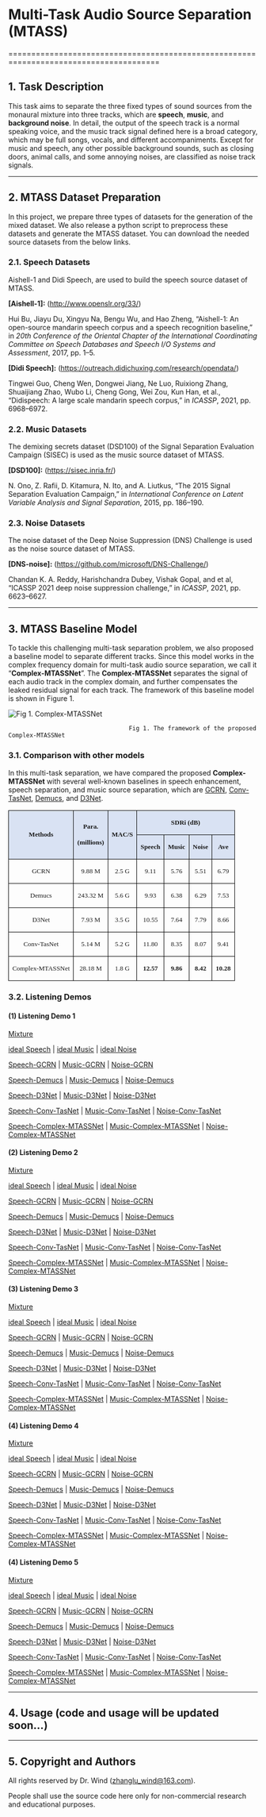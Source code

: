 # Multi-Task Audio Source Separation (MTASS)

=======================================================================================

## 1. Task Description

This task aims to separate the three fixed types of sound sources from the monaural mixture into three tracks, which are **speech**, **music**, and **background noise**. In detail, the output of the speech track is a normal speaking voice, and the music track signal defined here is a broad category, which may be full songs, vocals, and different accompaniments. Except for music and speech, any other possible background sounds, such as closing doors, animal calls, and some annoying noises, are classified as noise track signals.

------------------------------------------------------------------------------------

## 2. MTASS Dataset Preparation

In this project, we prepare three types of datasets for the generation of the mixed dataset. We also release a python script to preprocess these datasets and generate the MTASS dataset. You can download the needed source datasets from the below links.

### 2.1. Speech Datasets
Aishell-1 and Didi Speech, are used to build the speech source dataset of MTASS.

**[Aishell-1]:** (http://www.openslr.org/33/)

Hui Bu, Jiayu Du, Xingyu Na, Bengu Wu, and Hao Zheng, “Aishell-1: An open-source mandarin speech corpus and a speech recognition baseline,” in *20th Conference of the Oriental Chapter of the International Coordinating Committee on Speech Databases and Speech I/O Systems and Assessment*, 2017, pp. 1–5.

**[Didi Speech]:** (https://outreach.didichuxing.com/research/opendata/)

Tingwei Guo, Cheng Wen, Dongwei Jiang, Ne Luo, Ruixiong Zhang, Shuaijiang Zhao, Wubo Li, Cheng Gong, Wei Zou, Kun Han, et al., “Didispeech: A large scale mandarin speech corpus,” in *ICASSP*, 2021, pp. 6968–6972.

### 2.2. Music Datasets
The demixing secrets dataset (DSD100) of the Signal Separation Evaluation Campaign (SISEC) is used as the music source dataset of MTASS.

**[DSD100]:** (https://sisec.inria.fr/)

N. Ono, Z. Rafii, D. Kitamura, N. Ito, and A. Liutkus, “The 2015 Signal Separation Evaluation Campaign,” in *International Conference on Latent Variable Analysis and Signal Separation*, 2015, pp. 186–190.

### 2.3. Noise Datasets
The noise dataset of the Deep Noise Suppression (DNS) Challenge is used as the noise source dataset of MTASS.

**[DNS-noise]:** (https://github.com/microsoft/DNS-Challenge/)

Chandan K. A. Reddy, Harishchandra Dubey, Vishak Gopal, and et al, “ICASSP 2021 deep noise suppression challenge,” in *ICASSP*, 2021, pp. 6623–6627.

----------------------------------------------------------------------------------------------

## 3. MTASS Baseline Model

To tackle this challenging multi-task separation problem, we also proposed a baseline model to separate different tracks. Since this model works in the complex frequency domain for multi-task audio source separation, we call it “**Complex-MTASSNet**”. The **Complex-MTASSNet** separates the signal of each audio track in the complex domain, and further compensates the leaked residual signal for each track. The framework of this baseline model is shown in Figure 1.


![Fig 1. Complex-MTASSNet](https://github.com/Windstudent/Complex-MTASSNet/blob/main/Fig1.png)

                                      Fig 1. The framework of the proposed Complex-MTASSNet



### 3.1. Comparison with other models
In this multi-task separation, we have compared the proposed **Complex-MTASSNet** with several well-known baselines in speech enhancement, speech separation, and music source separation, which are [GCRN](https://github.com/JupiterEthan/GCRN-complex), [Conv-TasNet](https://github.com/naplab/Conv-TasNet), [Demucs](https://github.com/facebookresearch/demucs), and [D3Net](https://github.com/sony/ai-research-code/tree/master/d3net).


<table class="MsoTableGrid" border="1" cellspacing="0" cellpadding="0" style="border-collapse:collapse;border:none;mso-border-alt:solid windowtext .5pt;
 mso-yfti-tbllook:1184;mso-padding-alt:0cm 5.4pt 0cm 5.4pt">
 <tbody><tr style="mso-yfti-irow:0;mso-yfti-firstrow:yes">
  <td rowspan="2" style="border:solid windowtext 1.0pt;mso-border-alt:solid windowtext .5pt;
  background:#D9E2F3;mso-background-themecolor:accent1;mso-background-themetint:
  51;padding:0cm 5.4pt 0cm 5.4pt">
  <p class="MsoNormal" align="center" style="text-align:center"><b style="mso-bidi-font-weight:normal"><span lang="EN-US" style="font-size:10.0pt;
  font-family:&quot;Times New Roman&quot;,serif;mso-font-kerning:0pt">Methods</span></b><b style="mso-bidi-font-weight:normal"><span lang="EN-US" style="font-size:10.0pt;
  font-family:&quot;Times New Roman&quot;,serif;mso-font-kerning:0pt;mso-fareast-language:
  EN-US"><o:p></o:p></span></b></p>
  </td>
  <td rowspan="2" style="border:solid windowtext 1.0pt;border-left:none;
  mso-border-left-alt:solid windowtext .5pt;mso-border-alt:solid windowtext .5pt;
  background:#D9E2F3;mso-background-themecolor:accent1;mso-background-themetint:
  51;padding:0cm 5.4pt 0cm 5.4pt">
  <p class="MsoNormal" align="center" style="text-align:center"><b style="mso-bidi-font-weight:normal"><span lang="EN-US" style="font-size:10.0pt;
  font-family:&quot;Times New Roman&quot;,serif;mso-font-kerning:0pt">Para.<o:p></o:p></span></b></p>
  <p class="MsoNormal"><b style="mso-bidi-font-weight:normal"><span lang="EN-US" style="font-size:10.0pt;font-family:&quot;Times New Roman&quot;,serif;mso-font-kerning:
  0pt">(millions)</span></b><span lang="EN-US" style="font-size:10.0pt;
  font-family:&quot;Times New Roman&quot;,serif;mso-font-kerning:0pt"><o:p></o:p></span></p>
  </td>
  <td rowspan="2" style="border:solid windowtext 1.0pt;border-left:none;
  mso-border-left-alt:solid windowtext .5pt;mso-border-alt:solid windowtext .5pt;
  background:#D9E2F3;mso-background-themecolor:accent1;mso-background-themetint:
  51;padding:0cm 5.4pt 0cm 5.4pt">
  <p class="MsoNormal" align="center" style="text-align:center"><b style="mso-bidi-font-weight:normal"><span lang="EN-US" style="font-size:10.0pt;
  font-family:&quot;Times New Roman&quot;,serif;mso-font-kerning:0pt">MAC/S<o:p></o:p></span></b></p>
  </td>
  <td colspan="4" valign="top" style="border:solid windowtext 1.0pt;border-left:
  none;mso-border-left-alt:solid windowtext .5pt;mso-border-alt:solid windowtext .5pt;
  background:#D9E2F3;mso-background-themecolor:accent1;mso-background-themetint:
  51;padding:0cm 5.4pt 0cm 5.4pt">
  <p class="MsoNormal" align="center" style="text-align:center"><span class="SpellE"><b style="mso-bidi-font-weight:normal"><span lang="EN-US" style="font-size:10.0pt;
  font-family:&quot;Times New Roman&quot;,serif;mso-font-kerning:0pt">SDRi</span></b></span><b style="mso-bidi-font-weight:normal"><span lang="EN-US" style="font-size:10.0pt;
  font-family:&quot;Times New Roman&quot;,serif;mso-font-kerning:0pt"> (dB)<o:p></o:p></span></b></p>
  </td>
 </tr>
 <tr style="mso-yfti-irow:1">
  <td valign="top" style="border-top:none;border-left:none;border-bottom:solid windowtext 1.0pt;
  border-right:solid windowtext 1.0pt;mso-border-top-alt:solid windowtext .5pt;
  mso-border-left-alt:solid windowtext .5pt;mso-border-alt:solid windowtext .5pt;
  background:#D9E2F3;mso-background-themecolor:accent1;mso-background-themetint:
  51;padding:0cm 5.4pt 0cm 5.4pt">
  <p class="MsoNormal" align="center" style="text-align:center"><b style="mso-bidi-font-weight:normal"><span lang="EN-US" style="font-size:10.0pt;
  font-family:&quot;Times New Roman&quot;,serif;mso-font-kerning:0pt">Speech<o:p></o:p></span></b></p>
  </td>
  <td valign="top" style="border-top:none;border-left:none;border-bottom:solid windowtext 1.0pt;
  border-right:solid windowtext 1.0pt;mso-border-top-alt:solid windowtext .5pt;
  mso-border-left-alt:solid windowtext .5pt;mso-border-alt:solid windowtext .5pt;
  background:#D9E2F3;mso-background-themecolor:accent1;mso-background-themetint:
  51;padding:0cm 5.4pt 0cm 5.4pt">
  <p class="MsoNormal" align="center" style="text-align:center"><b style="mso-bidi-font-weight:normal"><span lang="EN-US" style="font-size:10.0pt;
  font-family:&quot;Times New Roman&quot;,serif;mso-font-kerning:0pt">Music<o:p></o:p></span></b></p>
  </td>
  <td valign="top" style="border-top:none;border-left:none;border-bottom:solid windowtext 1.0pt;
  border-right:solid windowtext 1.0pt;mso-border-top-alt:solid windowtext .5pt;
  mso-border-left-alt:solid windowtext .5pt;mso-border-alt:solid windowtext .5pt;
  background:#D9E2F3;mso-background-themecolor:accent1;mso-background-themetint:
  51;padding:0cm 5.4pt 0cm 5.4pt">
  <p class="MsoNormal" align="center" style="text-align:center"><b style="mso-bidi-font-weight:normal"><span lang="EN-US" style="font-size:10.0pt;
  font-family:&quot;Times New Roman&quot;,serif;mso-font-kerning:0pt">Noise<o:p></o:p></span></b></p>
  </td>
  <td valign="top" style="border-top:none;border-left:none;border-bottom:solid windowtext 1.0pt;
  border-right:solid windowtext 1.0pt;mso-border-top-alt:solid windowtext .5pt;
  mso-border-left-alt:solid windowtext .5pt;mso-border-alt:solid windowtext .5pt;
  background:#D9E2F3;mso-background-themecolor:accent1;mso-background-themetint:
  51;padding:0cm 5.4pt 0cm 5.4pt">
  <p class="MsoNormal" align="center" style="text-align:center"><b style="mso-bidi-font-weight:normal"><span lang="EN-US" style="font-size:10.0pt;
  font-family:&quot;Times New Roman&quot;,serif;mso-font-kerning:0pt">Ave<o:p></o:p></span></b></p>
  </td>
 </tr>
 <tr style="mso-yfti-irow:2">
  <td valign="top" style="border:solid windowtext 1.0pt;border-top:none;
  mso-border-top-alt:solid windowtext .5pt;mso-border-alt:solid windowtext .5pt;
  padding:0cm 5.4pt 0cm 5.4pt">
  <p class="MsoNormal" align="center" style="text-align:center"><span lang="EN-US" style="font-size:10.0pt;font-family:&quot;Times New Roman&quot;,serif;mso-font-kerning:
  0pt">GCRN<o:p></o:p></span></p>
  </td>
  <td valign="top" style="border-top:none;border-left:none;border-bottom:solid windowtext 1.0pt;
  border-right:solid windowtext 1.0pt;mso-border-top-alt:solid windowtext .5pt;
  mso-border-left-alt:solid windowtext .5pt;mso-border-alt:solid windowtext .5pt;
  padding:0cm 5.4pt 0cm 5.4pt">
  <p class="MsoNormal" align="center" style="text-align:center"><span lang="EN-US" style="font-size:10.0pt;font-family:&quot;Times New Roman&quot;,serif;mso-font-kerning:
  0pt">9.88 M<o:p></o:p></span></p>
  </td>
  <td valign="top" style="border-top:none;border-left:none;border-bottom:solid windowtext 1.0pt;
  border-right:solid windowtext 1.0pt;mso-border-top-alt:solid windowtext .5pt;
  mso-border-left-alt:solid windowtext .5pt;mso-border-alt:solid windowtext .5pt;
  padding:0cm 5.4pt 0cm 5.4pt">
  <p class="MsoNormal" align="center" style="text-align:center"><span lang="EN-US" style="font-size:10.0pt;font-family:&quot;Times New Roman&quot;,serif;mso-font-kerning:
  0pt">2.5 G<o:p></o:p></span></p>
  </td>
  <td valign="top" style="border-top:none;border-left:none;border-bottom:solid windowtext 1.0pt;
  border-right:solid windowtext 1.0pt;mso-border-top-alt:solid windowtext .5pt;
  mso-border-left-alt:solid windowtext .5pt;mso-border-alt:solid windowtext .5pt;
  padding:0cm 5.4pt 0cm 5.4pt">
  <p class="MsoNormal" align="center" style="text-align:center"><span lang="EN-US" style="font-size:10.0pt;font-family:&quot;Times New Roman&quot;,serif;mso-font-kerning:
  0pt">9.11<o:p></o:p></span></p>
  </td>
  <td valign="top" style="border-top:none;border-left:none;border-bottom:solid windowtext 1.0pt;
  border-right:solid windowtext 1.0pt;mso-border-top-alt:solid windowtext .5pt;
  mso-border-left-alt:solid windowtext .5pt;mso-border-alt:solid windowtext .5pt;
  padding:0cm 5.4pt 0cm 5.4pt">
  <p class="MsoNormal" align="center" style="text-align:center"><span lang="EN-US" style="font-size:10.0pt;font-family:&quot;Times New Roman&quot;,serif;mso-font-kerning:
  0pt">5.76<o:p></o:p></span></p>
  </td>
  <td valign="top" style="border-top:none;border-left:none;border-bottom:solid windowtext 1.0pt;
  border-right:solid windowtext 1.0pt;mso-border-top-alt:solid windowtext .5pt;
  mso-border-left-alt:solid windowtext .5pt;mso-border-alt:solid windowtext .5pt;
  padding:0cm 5.4pt 0cm 5.4pt">
  <p class="MsoNormal" align="center" style="text-align:center"><span lang="EN-US" style="font-size:10.0pt;font-family:&quot;Times New Roman&quot;,serif;mso-font-kerning:
  0pt">5.51<o:p></o:p></span></p>
  </td>
  <td valign="top" style="border-top:none;border-left:none;border-bottom:solid windowtext 1.0pt;
  border-right:solid windowtext 1.0pt;mso-border-top-alt:solid windowtext .5pt;
  mso-border-left-alt:solid windowtext .5pt;mso-border-alt:solid windowtext .5pt;
  padding:0cm 5.4pt 0cm 5.4pt">
  <p class="MsoNormal" align="center" style="text-align:center"><span lang="EN-US" style="font-size:10.0pt;font-family:&quot;Times New Roman&quot;,serif;mso-font-kerning:
  0pt">6.79<o:p></o:p></span></p>
  </td>
 </tr>
 <tr style="mso-yfti-irow:3">
  <td valign="top" style="border:solid windowtext 1.0pt;border-top:none;
  mso-border-top-alt:solid windowtext .5pt;mso-border-alt:solid windowtext .5pt;
  padding:0cm 5.4pt 0cm 5.4pt">
  <p class="MsoNormal" align="center" style="text-align:center"><span class="SpellE"><span lang="EN-US" style="font-size:10.0pt;font-family:&quot;Times New Roman&quot;,serif;
  mso-font-kerning:0pt">Demucs</span></span><span lang="EN-US" style="font-size:
  10.0pt;font-family:&quot;Times New Roman&quot;,serif;mso-font-kerning:0pt"><o:p></o:p></span></p>
  </td>
  <td valign="top" style="border-top:none;border-left:none;border-bottom:solid windowtext 1.0pt;
  border-right:solid windowtext 1.0pt;mso-border-top-alt:solid windowtext .5pt;
  mso-border-left-alt:solid windowtext .5pt;mso-border-alt:solid windowtext .5pt;
  padding:0cm 5.4pt 0cm 5.4pt">
  <p class="MsoNormal" align="center" style="text-align:center"><span lang="EN-US" style="font-size:10.0pt;font-family:&quot;Times New Roman&quot;,serif;mso-font-kerning:
  0pt">243.32 M<o:p></o:p></span></p>
  </td>
  <td valign="top" style="border-top:none;border-left:none;border-bottom:solid windowtext 1.0pt;
  border-right:solid windowtext 1.0pt;mso-border-top-alt:solid windowtext .5pt;
  mso-border-left-alt:solid windowtext .5pt;mso-border-alt:solid windowtext .5pt;
  padding:0cm 5.4pt 0cm 5.4pt">
  <p class="MsoNormal" align="center" style="text-align:center"><span lang="EN-US" style="font-size:10.0pt;font-family:&quot;Times New Roman&quot;,serif;mso-font-kerning:
  0pt">5.6 G<o:p></o:p></span></p>
  </td>
  <td valign="top" style="border-top:none;border-left:none;border-bottom:solid windowtext 1.0pt;
  border-right:solid windowtext 1.0pt;mso-border-top-alt:solid windowtext .5pt;
  mso-border-left-alt:solid windowtext .5pt;mso-border-alt:solid windowtext .5pt;
  padding:0cm 5.4pt 0cm 5.4pt">
  <p class="MsoNormal" align="center" style="text-align:center"><span lang="EN-US" style="font-size:10.0pt;font-family:&quot;Times New Roman&quot;,serif;mso-font-kerning:
  0pt">9.93<o:p></o:p></span></p>
  </td>
  <td valign="top" style="border-top:none;border-left:none;border-bottom:solid windowtext 1.0pt;
  border-right:solid windowtext 1.0pt;mso-border-top-alt:solid windowtext .5pt;
  mso-border-left-alt:solid windowtext .5pt;mso-border-alt:solid windowtext .5pt;
  padding:0cm 5.4pt 0cm 5.4pt">
  <p class="MsoNormal" align="center" style="text-align:center"><span lang="EN-US" style="font-size:10.0pt;font-family:&quot;Times New Roman&quot;,serif;mso-font-kerning:
  0pt">6.38<o:p></o:p></span></p>
  </td>
  <td valign="top" style="border-top:none;border-left:none;border-bottom:solid windowtext 1.0pt;
  border-right:solid windowtext 1.0pt;mso-border-top-alt:solid windowtext .5pt;
  mso-border-left-alt:solid windowtext .5pt;mso-border-alt:solid windowtext .5pt;
  padding:0cm 5.4pt 0cm 5.4pt">
  <p class="MsoNormal" align="center" style="text-align:center"><span lang="EN-US" style="font-size:10.0pt;font-family:&quot;Times New Roman&quot;,serif;mso-font-kerning:
  0pt">6.29<o:p></o:p></span></p>
  </td>
  <td valign="top" style="border-top:none;border-left:none;border-bottom:solid windowtext 1.0pt;
  border-right:solid windowtext 1.0pt;mso-border-top-alt:solid windowtext .5pt;
  mso-border-left-alt:solid windowtext .5pt;mso-border-alt:solid windowtext .5pt;
  padding:0cm 5.4pt 0cm 5.4pt">
  <p class="MsoNormal" align="center" style="text-align:center"><span lang="EN-US" style="font-size:10.0pt;font-family:&quot;Times New Roman&quot;,serif;mso-font-kerning:
  0pt">7.53<o:p></o:p></span></p>
  </td>
 </tr>
 <tr style="mso-yfti-irow:4">
  <td valign="top" style="border:solid windowtext 1.0pt;border-top:none;
  mso-border-top-alt:solid windowtext .5pt;mso-border-alt:solid windowtext .5pt;
  padding:0cm 5.4pt 0cm 5.4pt">
  <p class="MsoNormal" align="center" style="text-align:center"><span lang="EN-US" style="font-size:10.0pt;font-family:&quot;Times New Roman&quot;,serif;mso-font-kerning:
  0pt">D3Net<o:p></o:p></span></p>
  </td>
  <td valign="top" style="border-top:none;border-left:none;border-bottom:solid windowtext 1.0pt;
  border-right:solid windowtext 1.0pt;mso-border-top-alt:solid windowtext .5pt;
  mso-border-left-alt:solid windowtext .5pt;mso-border-alt:solid windowtext .5pt;
  padding:0cm 5.4pt 0cm 5.4pt">
  <p class="MsoNormal" align="center" style="text-align:center"><span lang="EN-US" style="font-size:10.0pt;font-family:&quot;Times New Roman&quot;,serif;mso-font-kerning:
  0pt">7.93 M<o:p></o:p></span></p>
  </td>
  <td valign="top" style="border-top:none;border-left:none;border-bottom:solid windowtext 1.0pt;
  border-right:solid windowtext 1.0pt;mso-border-top-alt:solid windowtext .5pt;
  mso-border-left-alt:solid windowtext .5pt;mso-border-alt:solid windowtext .5pt;
  padding:0cm 5.4pt 0cm 5.4pt">
  <p class="MsoNormal" align="center" style="text-align:center"><span lang="EN-US" style="font-size:10.0pt;font-family:&quot;Times New Roman&quot;,serif;mso-font-kerning:
  0pt">3.5 G<o:p></o:p></span></p>
  </td>
  <td valign="top" style="border-top:none;border-left:none;border-bottom:solid windowtext 1.0pt;
  border-right:solid windowtext 1.0pt;mso-border-top-alt:solid windowtext .5pt;
  mso-border-left-alt:solid windowtext .5pt;mso-border-alt:solid windowtext .5pt;
  padding:0cm 5.4pt 0cm 5.4pt">
  <p class="MsoNormal" align="center" style="text-align:center"><span lang="EN-US" style="font-size:10.0pt;font-family:&quot;Times New Roman&quot;,serif;mso-font-kerning:
  0pt">10.55<o:p></o:p></span></p>
  </td>
  <td valign="top" style="border-top:none;border-left:none;border-bottom:solid windowtext 1.0pt;
  border-right:solid windowtext 1.0pt;mso-border-top-alt:solid windowtext .5pt;
  mso-border-left-alt:solid windowtext .5pt;mso-border-alt:solid windowtext .5pt;
  padding:0cm 5.4pt 0cm 5.4pt">
  <p class="MsoNormal" align="center" style="text-align:center"><span lang="EN-US" style="font-size:10.0pt;font-family:&quot;Times New Roman&quot;,serif;mso-font-kerning:
  0pt">7.64<o:p></o:p></span></p>
  </td>
  <td valign="top" style="border-top:none;border-left:none;border-bottom:solid windowtext 1.0pt;
  border-right:solid windowtext 1.0pt;mso-border-top-alt:solid windowtext .5pt;
  mso-border-left-alt:solid windowtext .5pt;mso-border-alt:solid windowtext .5pt;
  padding:0cm 5.4pt 0cm 5.4pt">
  <p class="MsoNormal" align="center" style="text-align:center"><span lang="EN-US" style="font-size:10.0pt;font-family:&quot;Times New Roman&quot;,serif;mso-font-kerning:
  0pt">7.79<o:p></o:p></span></p>
  </td>
  <td valign="top" style="border-top:none;border-left:none;border-bottom:solid windowtext 1.0pt;
  border-right:solid windowtext 1.0pt;mso-border-top-alt:solid windowtext .5pt;
  mso-border-left-alt:solid windowtext .5pt;mso-border-alt:solid windowtext .5pt;
  padding:0cm 5.4pt 0cm 5.4pt">
  <p class="MsoNormal" align="center" style="text-align:center"><span lang="EN-US" style="font-size:10.0pt;font-family:&quot;Times New Roman&quot;,serif;mso-font-kerning:
  0pt">8.66<o:p></o:p></span></p>
  </td>
 </tr>
 <tr style="mso-yfti-irow:5">
  <td valign="top" style="border:solid windowtext 1.0pt;border-top:none;
  mso-border-top-alt:solid windowtext .5pt;mso-border-alt:solid windowtext .5pt;
  padding:0cm 5.4pt 0cm 5.4pt">
  <p class="MsoNormal" align="center" style="text-align:center"><span lang="EN-US" style="font-size:10.0pt;font-family:&quot;Times New Roman&quot;,serif;mso-font-kerning:
  0pt">Conv-<span class="SpellE">TasNet</span><o:p></o:p></span></p>
  </td>
  <td valign="top" style="border-top:none;border-left:none;border-bottom:solid windowtext 1.0pt;
  border-right:solid windowtext 1.0pt;mso-border-top-alt:solid windowtext .5pt;
  mso-border-left-alt:solid windowtext .5pt;mso-border-alt:solid windowtext .5pt;
  padding:0cm 5.4pt 0cm 5.4pt">
  <p class="MsoNormal" align="center" style="text-align:center"><span lang="EN-US" style="font-size:10.0pt;font-family:&quot;Times New Roman&quot;,serif;mso-font-kerning:
  0pt">5.14 M<o:p></o:p></span></p>
  </td>
  <td valign="top" style="border-top:none;border-left:none;border-bottom:solid windowtext 1.0pt;
  border-right:solid windowtext 1.0pt;mso-border-top-alt:solid windowtext .5pt;
  mso-border-left-alt:solid windowtext .5pt;mso-border-alt:solid windowtext .5pt;
  padding:0cm 5.4pt 0cm 5.4pt">
  <p class="MsoNormal" align="center" style="text-align:center"><span lang="EN-US" style="font-size:10.0pt;font-family:&quot;Times New Roman&quot;,serif;mso-font-kerning:
  0pt">5.2 G<o:p></o:p></span></p>
  </td>
  <td valign="top" style="border-top:none;border-left:none;border-bottom:solid windowtext 1.0pt;
  border-right:solid windowtext 1.0pt;mso-border-top-alt:solid windowtext .5pt;
  mso-border-left-alt:solid windowtext .5pt;mso-border-alt:solid windowtext .5pt;
  padding:0cm 5.4pt 0cm 5.4pt">
  <p class="MsoNormal" align="center" style="text-align:center"><span lang="EN-US" style="font-size:10.0pt;font-family:&quot;Times New Roman&quot;,serif;mso-font-kerning:
  0pt">11.80<o:p></o:p></span></p>
  </td>
  <td valign="top" style="border-top:none;border-left:none;border-bottom:solid windowtext 1.0pt;
  border-right:solid windowtext 1.0pt;mso-border-top-alt:solid windowtext .5pt;
  mso-border-left-alt:solid windowtext .5pt;mso-border-alt:solid windowtext .5pt;
  padding:0cm 5.4pt 0cm 5.4pt">
  <p class="MsoNormal" align="center" style="text-align:center"><span lang="EN-US" style="font-size:10.0pt;font-family:&quot;Times New Roman&quot;,serif;mso-font-kerning:
  0pt">8.35<o:p></o:p></span></p>
  </td>
  <td valign="top" style="border-top:none;border-left:none;border-bottom:solid windowtext 1.0pt;
  border-right:solid windowtext 1.0pt;mso-border-top-alt:solid windowtext .5pt;
  mso-border-left-alt:solid windowtext .5pt;mso-border-alt:solid windowtext .5pt;
  padding:0cm 5.4pt 0cm 5.4pt">
  <p class="MsoNormal" align="center" style="text-align:center"><span lang="EN-US" style="font-size:10.0pt;font-family:&quot;Times New Roman&quot;,serif;mso-font-kerning:
  0pt">8.07<o:p></o:p></span></p>
  </td>
  <td valign="top" style="border-top:none;border-left:none;border-bottom:solid windowtext 1.0pt;
  border-right:solid windowtext 1.0pt;mso-border-top-alt:solid windowtext .5pt;
  mso-border-left-alt:solid windowtext .5pt;mso-border-alt:solid windowtext .5pt;
  padding:0cm 5.4pt 0cm 5.4pt">
  <p class="MsoNormal" align="center" style="text-align:center"><span lang="EN-US" style="font-size:10.0pt;font-family:&quot;Times New Roman&quot;,serif;mso-font-kerning:
  0pt">9.41<o:p></o:p></span></p>
  </td>
 </tr>
 <tr style="mso-yfti-irow:6;mso-yfti-lastrow:yes">
  <td valign="top" style="border:solid windowtext 1.0pt;border-top:none;
  mso-border-top-alt:solid windowtext .5pt;mso-border-alt:solid windowtext .5pt;
  padding:0cm 5.4pt 0cm 5.4pt">
  <p class="MsoNormal" align="center" style="text-align:center"><span lang="EN-US" style="font-size:10.0pt;font-family:&quot;Times New Roman&quot;,serif;mso-font-kerning:
  0pt">Complex-<span class="SpellE">MTASSNet</span><o:p></o:p></span></p>
  </td>
  <td valign="top" style="border-top:none;border-left:none;border-bottom:solid windowtext 1.0pt;
  border-right:solid windowtext 1.0pt;mso-border-top-alt:solid windowtext .5pt;
  mso-border-left-alt:solid windowtext .5pt;mso-border-alt:solid windowtext .5pt;
  padding:0cm 5.4pt 0cm 5.4pt">
  <p class="MsoNormal" align="center" style="text-align:center"><span lang="EN-US" style="font-size:10.0pt;font-family:&quot;Times New Roman&quot;,serif;mso-font-kerning:
  0pt">28.18 M<o:p></o:p></span></p>
  </td>
  <td valign="top" style="border-top:none;border-left:none;border-bottom:solid windowtext 1.0pt;
  border-right:solid windowtext 1.0pt;mso-border-top-alt:solid windowtext .5pt;
  mso-border-left-alt:solid windowtext .5pt;mso-border-alt:solid windowtext .5pt;
  padding:0cm 5.4pt 0cm 5.4pt">
  <p class="MsoNormal" align="center" style="text-align:center"><span lang="EN-US" style="font-size:10.0pt;font-family:&quot;Times New Roman&quot;,serif;mso-font-kerning:
  0pt">1.8 G<o:p></o:p></span></p>
  </td>
  <td valign="top" style="border-top:none;border-left:none;border-bottom:solid windowtext 1.0pt;
  border-right:solid windowtext 1.0pt;mso-border-top-alt:solid windowtext .5pt;
  mso-border-left-alt:solid windowtext .5pt;mso-border-alt:solid windowtext .5pt;
  padding:0cm 5.4pt 0cm 5.4pt">
  <p class="MsoNormal" align="center" style="text-align:center"><b style="mso-bidi-font-weight:normal"><span lang="EN-US" style="font-size:10.0pt;
  font-family:&quot;Times New Roman&quot;,serif;mso-font-kerning:0pt">12.57<o:p></o:p></span></b></p>
  </td>
  <td valign="top" style="border-top:none;border-left:none;border-bottom:solid windowtext 1.0pt;
  border-right:solid windowtext 1.0pt;mso-border-top-alt:solid windowtext .5pt;
  mso-border-left-alt:solid windowtext .5pt;mso-border-alt:solid windowtext .5pt;
  padding:0cm 5.4pt 0cm 5.4pt">
  <p class="MsoNormal" align="center" style="text-align:center"><b style="mso-bidi-font-weight:normal"><span lang="EN-US" style="font-size:10.0pt;
  font-family:&quot;Times New Roman&quot;,serif;mso-font-kerning:0pt">9.86<o:p></o:p></span></b></p>
  </td>
  <td valign="top" style="border-top:none;border-left:none;border-bottom:solid windowtext 1.0pt;
  border-right:solid windowtext 1.0pt;mso-border-top-alt:solid windowtext .5pt;
  mso-border-left-alt:solid windowtext .5pt;mso-border-alt:solid windowtext .5pt;
  padding:0cm 5.4pt 0cm 5.4pt">
  <p class="MsoNormal" align="center" style="text-align:center"><b style="mso-bidi-font-weight:normal"><span lang="EN-US" style="font-size:10.0pt;
  font-family:&quot;Times New Roman&quot;,serif;mso-font-kerning:0pt">8.42<o:p></o:p></span></b></p>
  </td>
  <td valign="top" style="border-top:none;border-left:none;border-bottom:solid windowtext 1.0pt;
  border-right:solid windowtext 1.0pt;mso-border-top-alt:solid windowtext .5pt;
  mso-border-left-alt:solid windowtext .5pt;mso-border-alt:solid windowtext .5pt;
  padding:0cm 5.4pt 0cm 5.4pt">
  <p class="MsoNormal" align="center" style="text-align:center"><b style="mso-bidi-font-weight:normal"><span lang="EN-US" style="font-size:10.0pt;
  font-family:&quot;Times New Roman&quot;,serif;mso-font-kerning:0pt">10.28<o:p></o:p></span></b></p>
  </td>
 </tr>
</tbody></table>


### 3.2. Listening Demos

#### (1) Listening Demo 1
[Mixture](https://github.com/Windstudent/Complex-MTASSNet/blob/main/test_demos/demo1/mixture.wav)

[ideal Speech](https://github.com/Windstudent/Complex-MTASSNet/blob/main/test_demos/demo1/ideal_speech.wav)   |   [ideal Music](https://github.com/Windstudent/Complex-MTASSNet/blob/main/test_demos/demo1/ideal_music.wav)   |   [ideal Noise](https://github.com/Windstudent/Complex-MTASSNet/blob/main/test_demos/demo1/ideal_noise.wav)

[Speech-GCRN](https://github.com/Windstudent/Complex-MTASSNet/blob/main/test_demos/demo1/separated_speech_GCRN.wav)  |  [Music-GCRN](https://github.com/Windstudent/Complex-MTASSNet/blob/main/test_demos/demo1/separated_music_GCRN.wav)  |  [Noise-GCRN](https://github.com/Windstudent/Complex-MTASSNet/blob/main/test_demos/demo1/separated_noise_GCRN.wav)

[Speech-Demucs](https://github.com/Windstudent/Complex-MTASSNet/blob/main/test_demos/demo1/separated_speech_Demucs.wav)  |  [Music-Demucs](https://github.com/Windstudent/Complex-MTASSNet/blob/main/test_demos/demo1/separated_music_Demucs.wav)  |  [Noise-Demucs](https://github.com/Windstudent/Complex-MTASSNet/blob/main/test_demos/demo1/separated_noise_Demucs.wav)

[Speech-D3Net](https://github.com/Windstudent/Complex-MTASSNet/blob/main/test_demos/demo1/separated_speech_D3Net.wav)  |  [Music-D3Net](https://github.com/Windstudent/Complex-MTASSNet/blob/main/test_demos/demo1/separated_music_D3Net.wav)  |  [Noise-D3Net](https://github.com/Windstudent/Complex-MTASSNet/blob/main/test_demos/demo1/separated_noise_D3Net.wav)

[Speech-Conv-TasNet](https://github.com/Windstudent/Complex-MTASSNet/blob/main/test_demos/demo1/separated_speech_Conv_TasNet.wav)  |  [Music-Conv-TasNet](https://github.com/Windstudent/Complex-MTASSNet/blob/main/test_demos/demo1/separated_music_Conv_TasNet.wav)  |  [Noise-Conv-TasNet](https://github.com/Windstudent/Complex-MTASSNet/blob/main/test_demos/demo1/separated_noise_Conv_TasNet.wav)

[Speech-Complex-MTASSNet](https://github.com/Windstudent/Complex-MTASSNet/blob/main/test_demos/demo1/separated_speech_Complex_MTASSNet.wav)  |  [Music-Complex-MTASSNet](https://github.com/Windstudent/Complex-MTASSNet/blob/main/test_demos/demo1/separated_music_Complex_MTASSNet.wav)  |  [Noise-Complex-MTASSNet](https://github.com/Windstudent/Complex-MTASSNet/blob/main/test_demos/demo1/separated_noise_Complex_MTASSNet.wav)

#### (2) Listening Demo 2
[Mixture](https://github.com/Windstudent/Complex-MTASSNet/blob/main/test_demos/demo2/mixture.wav)

[ideal Speech](https://github.com/Windstudent/Complex-MTASSNet/blob/main/test_demos/demo2/ideal_speech.wav)   |   [ideal Music](https://github.com/Windstudent/Complex-MTASSNet/blob/main/test_demos/demo2/ideal_music.wav)   |   [ideal Noise](https://github.com/Windstudent/Complex-MTASSNet/blob/main/test_demos/demo2/ideal_noise.wav)

[Speech-GCRN](https://github.com/Windstudent/Complex-MTASSNet/blob/main/test_demos/demo2/separated_speech_GCRN.wav)  |  [Music-GCRN](https://github.com/Windstudent/Complex-MTASSNet/blob/main/test_demos/demo2/separated_music_GCRN.wav)  |  [Noise-GCRN](https://github.com/Windstudent/Complex-MTASSNet/blob/main/test_demos/demo2/separated_noise_GCRN.wav)

[Speech-Demucs](https://github.com/Windstudent/Complex-MTASSNet/blob/main/test_demos/demo2/separated_speech_Demucs.wav)  |  [Music-Demucs](https://github.com/Windstudent/Complex-MTASSNet/blob/main/test_demos/demo2/separated_music_Demucs.wav)  |  [Noise-Demucs](https://github.com/Windstudent/Complex-MTASSNet/blob/main/test_demos/demo2/separated_noise_Demucs.wav)

[Speech-D3Net](https://github.com/Windstudent/Complex-MTASSNet/blob/main/test_demos/demo2/separated_speech_D3Net.wav)  |  [Music-D3Net](https://github.com/Windstudent/Complex-MTASSNet/blob/main/test_demos/demo2/separated_music_D3Net.wav)  |  [Noise-D3Net](https://github.com/Windstudent/Complex-MTASSNet/blob/main/test_demos/demo2/separated_noise_D3Net.wav)

[Speech-Conv-TasNet](https://github.com/Windstudent/Complex-MTASSNet/blob/main/test_demos/demo2/separated_speech_Conv_TasNet.wav)  |  [Music-Conv-TasNet](https://github.com/Windstudent/Complex-MTASSNet/blob/main/test_demos/demo2/separated_music_Conv_TasNet.wav)  |  [Noise-Conv-TasNet](https://github.com/Windstudent/Complex-MTASSNet/blob/main/test_demos/demo2/separated_noise_Conv_TasNet.wav)

[Speech-Complex-MTASSNet](https://github.com/Windstudent/Complex-MTASSNet/blob/main/test_demos/demo2/separated_speech_Complex_MTASSNet.wav)  |  [Music-Complex-MTASSNet](https://github.com/Windstudent/Complex-MTASSNet/blob/main/test_demos/demo2/separated_music_Complex_MTASSNet.wav)  |  [Noise-Complex-MTASSNet](https://github.com/Windstudent/Complex-MTASSNet/blob/main/test_demos/demo2/separated_noise_Complex_MTASSNet.wav)

#### (3) Listening Demo 3
[Mixture](https://github.com/Windstudent/Complex-MTASSNet/blob/main/test_demos/demo3/mixture.wav)

[ideal Speech](https://github.com/Windstudent/Complex-MTASSNet/blob/main/test_demos/demo3/ideal_speech.wav)   |   [ideal Music](https://github.com/Windstudent/Complex-MTASSNet/blob/main/test_demos/demo3/ideal_music.wav)   |   [ideal Noise](https://github.com/Windstudent/Complex-MTASSNet/blob/main/test_demos/demo3/ideal_noise.wav)

[Speech-GCRN](https://github.com/Windstudent/Complex-MTASSNet/blob/main/test_demos/demo3/separated_speech_GCRN.wav)  |  [Music-GCRN](https://github.com/Windstudent/Complex-MTASSNet/blob/main/test_demos/demo3/separated_music_GCRN.wav)  |  [Noise-GCRN](https://github.com/Windstudent/Complex-MTASSNet/blob/main/test_demos/demo3/separated_noise_GCRN.wav)

[Speech-Demucs](https://github.com/Windstudent/Complex-MTASSNet/blob/main/test_demos/demo3/separated_speech_Demucs.wav)  |  [Music-Demucs](https://github.com/Windstudent/Complex-MTASSNet/blob/main/test_demos/demo3/separated_music_Demucs.wav)  |  [Noise-Demucs](https://github.com/Windstudent/Complex-MTASSNet/blob/main/test_demos/demo3/separated_noise_Demucs.wav)

[Speech-D3Net](https://github.com/Windstudent/Complex-MTASSNet/blob/main/test_demos/demo3/separated_speech_D3Net.wav)  |  [Music-D3Net](https://github.com/Windstudent/Complex-MTASSNet/blob/main/test_demos/demo3/separated_music_D3Net.wav)  |  [Noise-D3Net](https://github.com/Windstudent/Complex-MTASSNet/blob/main/test_demos/demo3/separated_noise_D3Net.wav)

[Speech-Conv-TasNet](https://github.com/Windstudent/Complex-MTASSNet/blob/main/test_demos/demo3/separated_speech_Conv_TasNet.wav)  |  [Music-Conv-TasNet](https://github.com/Windstudent/Complex-MTASSNet/blob/main/test_demos/demo3/separated_music_Conv_TasNet.wav)  |  [Noise-Conv-TasNet](https://github.com/Windstudent/Complex-MTASSNet/blob/main/test_demos/demo3/separated_noise_Conv_TasNet.wav)

[Speech-Complex-MTASSNet](https://github.com/Windstudent/Complex-MTASSNet/blob/main/test_demos/demo3/separated_speech_Complex_MTASSNet.wav)  |  [Music-Complex-MTASSNet](https://github.com/Windstudent/Complex-MTASSNet/blob/main/test_demos/demo3/separated_music_Complex_MTASSNet.wav)  |  [Noise-Complex-MTASSNet](https://github.com/Windstudent/Complex-MTASSNet/blob/main/test_demos/demo3/separated_noise_Complex_MTASSNet.wav)

#### (4) Listening Demo 4
[Mixture](https://github.com/Windstudent/Complex-MTASSNet/blob/main/test_demos/demo4/mixture.wav)

[ideal Speech](https://github.com/Windstudent/Complex-MTASSNet/blob/main/test_demos/demo4/ideal_speech.wav)   |   [ideal Music](https://github.com/Windstudent/Complex-MTASSNet/blob/main/test_demos/demo4/ideal_music.wav)   |   [ideal Noise](https://github.com/Windstudent/Complex-MTASSNet/blob/main/test_demos/demo4/ideal_noise.wav)

[Speech-GCRN](https://github.com/Windstudent/Complex-MTASSNet/blob/main/test_demos/demo4/separated_speech_GCRN.wav)  |  [Music-GCRN](https://github.com/Windstudent/Complex-MTASSNet/blob/main/test_demos/demo4/separated_music_GCRN.wav)  |  [Noise-GCRN](https://github.com/Windstudent/Complex-MTASSNet/blob/main/test_demos/demo4/separated_noise_GCRN.wav)

[Speech-Demucs](https://github.com/Windstudent/Complex-MTASSNet/blob/main/test_demos/demo4/separated_speech_Demucs.wav)  |  [Music-Demucs](https://github.com/Windstudent/Complex-MTASSNet/blob/main/test_demos/demo4/separated_music_Demucs.wav)  |  [Noise-Demucs](https://github.com/Windstudent/Complex-MTASSNet/blob/main/test_demos/demo4/separated_noise_Demucs.wav)

[Speech-D3Net](https://github.com/Windstudent/Complex-MTASSNet/blob/main/test_demos/demo4/separated_speech_D3Net.wav)  |  [Music-D3Net](https://github.com/Windstudent/Complex-MTASSNet/blob/main/test_demos/demo4/separated_music_D3Net.wav)  |  [Noise-D3Net](https://github.com/Windstudent/Complex-MTASSNet/blob/main/test_demos/demo4/separated_noise_D3Net.wav)

[Speech-Conv-TasNet](https://github.com/Windstudent/Complex-MTASSNet/blob/main/test_demos/demo4/separated_speech_Conv_TasNet.wav)  |  [Music-Conv-TasNet](https://github.com/Windstudent/Complex-MTASSNet/blob/main/test_demos/demo4/separated_music_Conv_TasNet.wav)  |  [Noise-Conv-TasNet](https://github.com/Windstudent/Complex-MTASSNet/blob/main/test_demos/demo4/separated_noise_Conv_TasNet.wav)

[Speech-Complex-MTASSNet](https://github.com/Windstudent/Complex-MTASSNet/blob/main/test_demos/demo4/separated_speech_Complex_MTASSNet.wav)  |  [Music-Complex-MTASSNet](https://github.com/Windstudent/Complex-MTASSNet/blob/main/test_demos/demo4/separated_music_Complex_MTASSNet.wav)  |  [Noise-Complex-MTASSNet](https://github.com/Windstudent/Complex-MTASSNet/blob/main/test_demos/demo4/separated_noise_Complex_MTASSNet.wav)

#### (4) Listening Demo 5
[Mixture](https://github.com/Windstudent/Complex-MTASSNet/blob/main/test_demos/demo5/mixture.wav)

[ideal Speech](https://github.com/Windstudent/Complex-MTASSNet/blob/main/test_demos/demo5/ideal_speech.wav)   |   [ideal Music](https://github.com/Windstudent/Complex-MTASSNet/blob/main/test_demos/demo5/ideal_music.wav)   |   [ideal Noise](https://github.com/Windstudent/Complex-MTASSNet/blob/main/test_demos/demo5/ideal_noise.wav)

[Speech-GCRN](https://github.com/Windstudent/Complex-MTASSNet/blob/main/test_demos/demo5/separated_speech_GCRN.wav)  |  [Music-GCRN](https://github.com/Windstudent/Complex-MTASSNet/blob/main/test_demos/demo5/separated_music_GCRN.wav)  |  [Noise-GCRN](https://github.com/Windstudent/Complex-MTASSNet/blob/main/test_demos/demo5/separated_noise_GCRN.wav)

[Speech-Demucs](https://github.com/Windstudent/Complex-MTASSNet/blob/main/test_demos/demo5/separated_speech_Demucs.wav)  |  [Music-Demucs](https://github.com/Windstudent/Complex-MTASSNet/blob/main/test_demos/demo5/separated_music_Demucs.wav)  |  [Noise-Demucs](https://github.com/Windstudent/Complex-MTASSNet/blob/main/test_demos/demo5/separated_noise_Demucs.wav)

[Speech-D3Net](https://github.com/Windstudent/Complex-MTASSNet/blob/main/test_demos/demo5/separated_speech_D3Net.wav)  |  [Music-D3Net](https://github.com/Windstudent/Complex-MTASSNet/blob/main/test_demos/demo5/separated_music_D3Net.wav)  |  [Noise-D3Net](https://github.com/Windstudent/Complex-MTASSNet/blob/main/test_demos/demo5/separated_noise_D3Net.wav)

[Speech-Conv-TasNet](https://github.com/Windstudent/Complex-MTASSNet/blob/main/test_demos/demo5/separated_speech_Conv_TasNet.wav)  |  [Music-Conv-TasNet](https://github.com/Windstudent/Complex-MTASSNet/blob/main/test_demos/demo5/separated_music_Conv_TasNet.wav)  |  [Noise-Conv-TasNet](https://github.com/Windstudent/Complex-MTASSNet/blob/main/test_demos/demo5/separated_noise_Conv_TasNet.wav)

[Speech-Complex-MTASSNet](https://github.com/Windstudent/Complex-MTASSNet/blob/main/test_demos/demo5/separated_speech_Complex_MTASSNet.wav)  |  [Music-Complex-MTASSNet](https://github.com/Windstudent/Complex-MTASSNet/blob/main/test_demos/demo5/separated_music_Complex_MTASSNet.wav)  |  [Noise-Complex-MTASSNet](https://github.com/Windstudent/Complex-MTASSNet/blob/main/test_demos/demo5/separated_noise_Complex_MTASSNet.wav)


-----------------------------------------------------------------------------------

## 4. Usage (code and usage will be updated soon...)





------------------------------------------------------------------------------------

## 5. Copyright and Authors
All rights reserved by Dr. Wind (zhanglu_wind@163.com).

People shall use the source code here only for non-commercial research and educational purposes.













